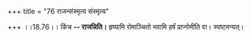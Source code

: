 +++
title = "76 राजन्संस्मृत्य संस्मृत्य"

+++
।।18.76।। किंच **-- राजन्निति।** हृष्यामि रोमाञ्चितो भवामि हर्षं
प्राप्नोमीति वा। स्पष्टमन्यत्।

